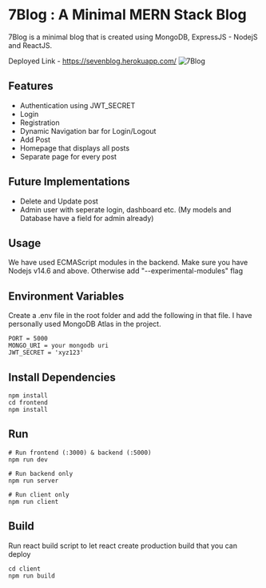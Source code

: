 
# 7Blog : A Minimal MERN Stack Blog

7Blog is a minimal blog that is created using MongoDB, ExpressJS - NodejS and ReactJS.

Deployed Link - https://sevenblog.herokuapp.com/
![7Blog](https://github.com/rharshit82/7Blog/blob/master/uploads/7blog.png?raw=true)


## Features
- Authentication using JWT_SECRET
- Login
- Registration
- Dynamic Navigation bar for Login/Logout
- Add Post
- Homepage that displays all posts
- Separate page for every post

## Future Implementations
- Delete and Update post
- Admin user with seperate login, dashboard etc. (My models and Database have a field for admin already)

## Usage
We have used ECMAScript modules in the backend. Make sure you have Nodejs v14.6 and above. Otherwise add "--experimental-modules" flag

## Environment Variables
Create a .env file in the root folder and add the following in that file. I have personally used MongoDB Atlas in the project.
```Environment variables
PORT = 5000
MONGO_URI = your mongodb uri
JWT_SECRET = 'xyz123'
```

## Install Dependencies
```Install Dependencies
npm install
cd frontend
npm install
```
## Run
```
# Run frontend (:3000) & backend (:5000)
npm run dev

# Run backend only
npm run server

# Run client only
npm run client
```

## Build
Run react build script to let react create production build that you can deploy

```
cd client
npm run build
```

